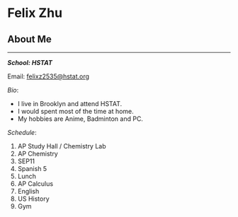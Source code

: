 # Felix Zhu
## About Me

---
***School: HSTAT***

Email: [felixz2535@hstat.org](mailto:felixz2535@hstat.org)  

_Bio_:


* I live in Brooklyn and attend HSTAT.  
* I would spent most of the time at home.  
* My hobbies are Anime, Badminton and PC.  

_Schedule_:

1. AP Study Hall / Chemistry Lab
2. AP Chemistry
3. SEP11
4. Spanish 5
5. Lunch
6. AP Calculus
7. English
8. US History
9. Gym